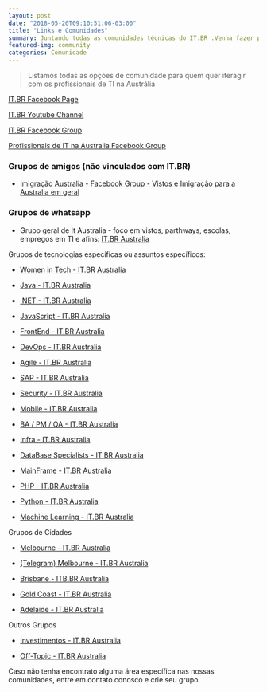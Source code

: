 ```yaml
---
layout: post
date: "2018-05-20T09:10:51:06-03:00"
title: "Links e Comunidades"
summary: Juntando todas as comunidades técnicas do IT.BR .Venha fazer parte da família IT.BR Austrália
featured-img: community
categories: Comunidade
---
```


> Listamos todas as opções de comunidade para quem quer iteragir com os profissionais de TI na Austrália


[IT.BR Facebook Page](https://www.facebook.com/itbraustralia/)

[IT.BR Youtube Channel](https://www.youtube.com/channel/UC82vsPSbjK4yEy_UdKZ8wVg/)

[IT.BR Facebook Group](https://www.facebook.com/groups/itbraustralia/)

[Profissionais de IT na Australia Facebook Group](https://web.facebook.com/groups/pitSydney/)

### Grupos de amigos (não vinculados com IT.BR)
* [Imigração Australia - Facebook Group - Vistos e Imigração para a Australia em geral](https://www.facebook.com/groups/imigracaoaustralia/)


### Grupos de whatsapp

* Grupo geral de It Australia - foco em vistos, parthways, escolas, empregos em TI e afins: [IT.BR Australia](https://chat.whatsapp.com/7MaIqbunbhm2iCojSmozag)


Grupos de tecnologias especificas ou assuntos específicos:

* [Women in Tech - IT.BR Australia](https://chat.whatsapp.com/IP6R64izSlVDlbl8QHJTa2)

* [Java - IT.BR Australia](https://chat.whatsapp.com/L8hM3VHW4Ts7dcW0tsWtR6)

* [.NET - IT.BR Australia](https://chat.whatsapp.com/E5ehbCXLmya5kGnoaVfVA9)

* [JavaScript - IT.BR Australia](https://chat.whatsapp.com/LNwYLc8N8hiAo6QNzsfQIS) 

* [FrontEnd - IT.BR Australia](https://chat.whatsapp.com/HHOdEexDMbsE0FcWnxzzw3)

* [DevOps - IT.BR Australia](https://chat.whatsapp.com/C87b1TURCRN5SSp0FSQ6ID) 

* [Agile - IT.BR Australia](https://chat.whatsapp.com/L61SHrvOugq27JXuk69tWc)

* [SAP - IT.BR Australia](https://chat.whatsapp.com/I9u1CcyADuIIUI9Y7bTXLP)

* [Security - IT.BR Australia](https://chat.whatsapp.com/EW7r0erLqiD7ZIgvYX3usS)

* [Mobile - IT.BR Australia](https://chat.whatsapp.com/GMJAEukMUetHrYxyD2FV0l)

* [BA / PM / QA - IT.BR Australia](https://chat.whatsapp.com/38i1sKdtYWKF7J0dtaUSUY)

* [Infra - IT.BR Australia](https://chat.whatsapp.com/FIUmwx9SNbjKDSb7ZxEUqF)

* [DataBase Specialists - IT.BR Australia](https://chat.whatsapp.com/invite/LHdyIUVwfmi70bCI4IYgqp)

* [MainFrame - IT.BR Australia](https://chat.whatsapp.com/invite/8BaNGf4hhnbLKamUPqm18m)

* [PHP - IT.BR Australia](https://chat.whatsapp.com/4OBhUXw8LfGBk0tGIMojD2)

* [Python - IT.BR Australia](https://chat.whatsapp.com/4ff2faMJFDfDkHvrXb3wWP)

* [Machine Learning - IT.BR Australia](https://chat.whatsapp.com/F8Guaco3uMK6Gtwhqr9B1w)

Grupos de Cidades

* [Melbourne - IT.BR Australia](https://chat.whatsapp.com/G8mWexGF1jU558rfUjUnrt)

* [(Telegram) Melbourne - IT.BR Australia](https://t.me/joinchat/KKcr2xSQCMdUouJyrfJCpg)

* [Brisbane - ITB.BR Australia](https://chat.whatsapp.com/GYfx4PTgSLFIRr7cnHkPZ1)

* [Gold Coast - IT.BR Australia](https://chat.whatsapp.com/IOaUP4otZ2W0avHjC6wdG3)

* [Adelaide - IT.BR Australia](https://chat.whatsapp.com/BVXUKyq3tSBI2DHvHWqelj)

Outros Grupos

* [Investimentos - IT.BR Australia](https://chat.whatsapp.com/AHCx7avPUC7K5Nb9dXPLBJ)

* [Off-Topic - IT.BR Australia](https://chat.whatsapp.com/AjXQXDJ7NXKKootbNvCPDU)

Caso não tenha encontrato alguma área específica nas nossas comunidades, entre em contato conosco e crie seu grupo.
